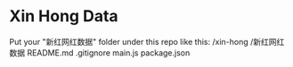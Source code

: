 # Xin Hong Data


Put your "新红网红数据" folder under this repo like this:
/xin-hong
    /新红网红数据
    README.md
    .gitignore
    main.js
    package.json
